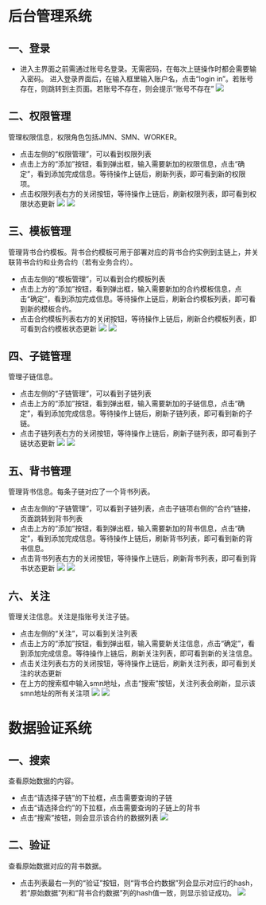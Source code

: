 # 后台管理系统

## 一、登录
+ 进入主界面之前需通过账号名登录。无需密码，在每次上链操作时都会需要输入密码。
进入登录界面后，在输入框里输入账户名，点击“login in”。若账号存在，则跳转到主页面。若账号不存在，则会提示“账号不存在”
![](https://github.com/disy2008/s1_manage20190315/raw/master/images/manage_001.jpg)

## 二、权限管理
管理权限信息，权限角色包括JMN、SMN、WORKER。
+ 点击左侧的“权限管理”，可以看到权限列表
+ 点击上方的“添加”按钮，看到弹出框，输入需要新加的权限信息，点击“确定”，看到添加完成信息。等待操作上链后，刷新列表，即可看到新的权限项。
+ 点击权限列表右方的关闭按钮，等待操作上链后，刷新权限列表，即可看到权限状态更新
![](https://github.com/disy2008/s1_manage20190315/raw/master/images/manage_002.jpg)
![](https://github.com/disy2008/s1_manage20190315/raw/master/images/manage_003.jpg)

## 三、模板管理
管理背书合约模板。背书合约模板可用于部署对应的背书合约实例到主链上，并关联背书合约和业务合约（若有业务合约）。
+ 点击左侧的“模板管理”，可以看到合约模板列表
+ 点击上方的“添加”按钮，看到弹出框，输入需要新加的合约模板信息，点击“确定”，看到添加完成信息。等待操作上链后，刷新合约模板列表，即可看到新的模板合约。
+ 点击合约模板列表右方的关闭按钮，等待操作上链后，刷新合约模板列表，即可看到合约模板状态更新
![](https://github.com/disy2008/s1_manage20190315/raw/master/images/manage_004.jpg)
![](https://github.com/disy2008/s1_manage20190315/raw/master/images/manage_005.jpg)

## 四、子链管理
管理子链信息。
+ 点击左侧的“子链管理”，可以看到子链列表
+ 点击上方的“添加”按钮，看到弹出框，输入需要新加的子链信息，点击“确定”，看到添加完成信息。等待操作上链后，刷新子链列表，即可看到新的子链。
+ 点击子链列表右方的关闭按钮，等待操作上链后，刷新子链列表，即可看到子链状态更新
![](https://github.com/disy2008/s1_manage20190315/raw/master/images/manage_006.jpg)
![](https://github.com/disy2008/s1_manage20190315/raw/master/images/manage_007.jpg)

## 五、背书管理
管理背书信息。每条子链对应了一个背书列表。
+ 点击左侧的“子链管理”，可以看到子链列表，点击子链项右侧的“合约”链接，页面跳转到背书列表
+ 点击上方的“添加”按钮，看到弹出框，输入需要新加的背书信息，点击“确定”，看到添加完成信息。等待操作上链后，刷新背书列表，即可看到新的背书信息。
+ 点击背书列表右方的关闭按钮，等待操作上链后，刷新背书列表，即可看到背书状态更新
![](https://github.com/disy2008/s1_manage20190315/raw/master/images/manage_008.jpg)
![](https://github.com/disy2008/s1_manage20190315/raw/master/images/manage_009.jpg)

## 六、关注
管理关注信息。关注是指账号关注子链。
+ 点击左侧的“关注”，可以看到关注列表
+ 点击上方的“添加”按钮，看到弹出框，输入需要新关注信息，点击“确定”，看到添加完成信息。等待操作上链后，刷新关注列表，即可看到新的关注信息。
+ 点击关注列表右方的关闭按钮，等待操作上链后，刷新关注列表，即可看到关注的状态更新
+ 在上方的搜索框中输入smn地址，点击“搜索”按钮，关注列表会刷新，显示该smn地址的所有关注项
![](https://github.com/disy2008/s1_manage20190315/raw/master/images/manage_010.jpg)
![](https://github.com/disy2008/s1_manage20190315/raw/master/images/manage_011.jpg)

# 数据验证系统

## 一、搜索
查看原始数据的内容。
+ 点击“请选择子链”的下拉框，点击需要查询的子链
+ 点击“请选择合约”的下拉框，点击需要查询的子链上的背书
+ 点击“搜索”按钮，则会显示该合约的数据列表
![](https://github.com/disy2008/s1_manage20190315/raw/master/images/verify_001.jpg)

## 二、验证
查看原始数据对应的背书数据。
+ 点击列表最右一列的“验证”按钮，则“背书合约数据”列会显示对应行的hash，若“原始数据”列和“背书合约数据”列的hash值一致，则显示验证成功。
![](https://github.com/disy2008/s1_manage20190315/raw/master/images/verify_002.jpg)
